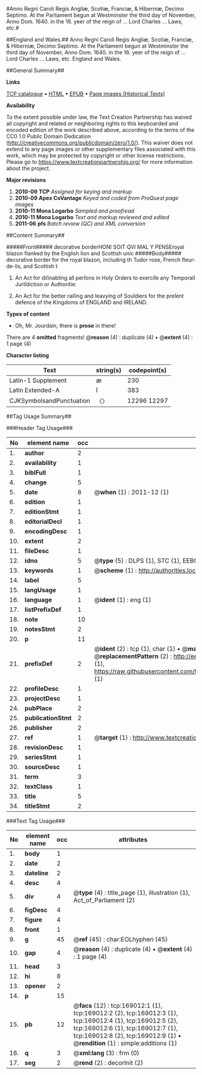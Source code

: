 #Anno Regni Caroli Regis Angliæ, Scotiæ, Franciæ, & Hiberniæ, Decimo Septimo. At the Parliament begun at Westminster the third day of November, Anno Dom. 1640. in the 16. yeer of the reign of ... Lord Charles ... Laws, etc.#

##England and Wales.##
Anno Regni Caroli Regis Angliæ, Scotiæ, Franciæ, & Hiberniæ, Decimo Septimo. At the Parliament begun at Westminster the third day of November, Anno Dom. 1640. in the 16. yeer of the reign of ... Lord Charles ...
Laws, etc.
England and Wales.

##General Summary##

**Links**

[TCP catalogue](http://www.ota.ox.ac.uk/tcp/)  • 
[HTML](http://tei.it.ox.ac.uk/tcp/Texts-HTML/free/A74/A74273.html)  • 
[EPUB](http://tei.it.ox.ac.uk/tcp/Texts-EPUB/free/A74/A74273.epub) • 
[Page images (Historical Texts)](https://historicaltexts.jisc.ac.uk/eebo-50922826e)

**Availability**

To the extent possible under law, the Text Creation Partnership has waived all copyright and related or neighboring rights to this keyboarded and encoded edition of the work described above, according to the terms of the CC0 1.0 Public Domain Dedication (http://creativecommons.org/publicdomain/zero/1.0/). This waiver does not extend to any page images or other supplementary files associated with this work, which may be protected by copyright or other license restrictions. Please go to https://www.textcreationpartnership.org/ for more information about the project.

**Major revisions**

1. __2010-09__ __TCP__ *Assigned for keying and markup*
1. __2010-09__ __Apex CoVantage__ *Keyed and coded from ProQuest page images*
1. __2010-11__ __Mona Logarbo__ *Sampled and proofread*
1. __2010-11__ __Mona Logarbo__ *Text and markup reviewed and edited*
1. __2011-06__ __pfs__ *Batch review (QC) and XML conversion*

##Content Summary##

#####Front#####
decorative borderHONI SOIT QVI MAL Y PENSEroyal blazon flanked by the English lion and Scottish unic
#####Body#####
decorative border for the royal blazon, including th Tudor rose, French fleur-de-lis, and Scottish t
1. An Act for diſinabling all perſons in Holy Orders to exerciſe any Temporall Juriſdiction or Authoritie:

1. An Act for the better raiſing and leavying of Souldiers for the preſent defence of the Kingdoms of ENGLAND and IRELAND.

**Types of content**

  * Oh, Mr. Jourdain, there is **prose** in there!

There are 4 **omitted** fragments! 
 @__reason__ (4) : duplicate (4)  •  @__extent__ (4) : 1 page (4)

**Character listing**


|Text|string(s)|codepoint(s)|
|---|---|---|
|Latin-1 Supplement|æ|230|
|Latin Extended-A|ſ|383|
|CJKSymbolsandPunctuation|〈〉|12296 12297|

##Tag Usage Summary##

###Header Tag Usage###

|No|element name|occ|attributes|
|---|---|---|---|
|1.|__author__|2||
|2.|__availability__|1||
|3.|__biblFull__|1||
|4.|__change__|5||
|5.|__date__|8| @__when__ (1) : 2011-12 (1)|
|6.|__edition__|1||
|7.|__editionStmt__|1||
|8.|__editorialDecl__|1||
|9.|__encodingDesc__|1||
|10.|__extent__|2||
|11.|__fileDesc__|1||
|12.|__idno__|5| @__type__ (5) : DLPS (1), STC (1), EEBO-CITATION (1), OCLC (1), VID (1)|
|13.|__keywords__|1| @__scheme__ (1) : http://authorities.loc.gov/ (1)|
|14.|__label__|5||
|15.|__langUsage__|1||
|16.|__language__|1| @__ident__ (1) : eng (1)|
|17.|__listPrefixDef__|1||
|18.|__note__|10||
|19.|__notesStmt__|2||
|20.|__p__|11||
|21.|__prefixDef__|2| @__ident__ (2) : tcp (1), char (1)  •  @__matchPattern__ (2) : ([0-9\-]+):([0-9IVX]+) (1), (.+) (1)  •  @__replacementPattern__ (2) : http://eebo.chadwyck.com/downloadtiff?vid=$1&page=$2 (1), https://raw.githubusercontent.com/textcreationpartnership/Texts/master/tcpchars.xml#$1 (1)|
|22.|__profileDesc__|1||
|23.|__projectDesc__|1||
|24.|__pubPlace__|2||
|25.|__publicationStmt__|2||
|26.|__publisher__|2||
|27.|__ref__|1| @__target__ (1) : http://www.textcreationpartnership.org/docs/. (1)|
|28.|__revisionDesc__|1||
|29.|__seriesStmt__|1||
|30.|__sourceDesc__|1||
|31.|__term__|3||
|32.|__textClass__|1||
|33.|__title__|5||
|34.|__titleStmt__|2||


###Text Tag Usage###

|No|element name|occ|attributes|
|---|---|---|---|
|1.|__body__|1||
|2.|__date__|2||
|3.|__dateline__|2||
|4.|__desc__|4||
|5.|__div__|4| @__type__ (4) : title_page (1), illustration (1), Act_of_Parliament (2)|
|6.|__figDesc__|4||
|7.|__figure__|4||
|8.|__front__|1||
|9.|__g__|45| @__ref__ (45) : char:EOLhyphen (45)|
|10.|__gap__|4| @__reason__ (4) : duplicate (4)  •  @__extent__ (4) : 1 page (4)|
|11.|__head__|3||
|12.|__hi__|8||
|13.|__opener__|2||
|14.|__p__|15||
|15.|__pb__|12| @__facs__ (12) : tcp:169012:1 (1), tcp:169012:2 (2), tcp:169012:3 (1), tcp:169012:4 (1), tcp:169012:5 (2), tcp:169012:6 (1), tcp:169012:7 (1), tcp:169012:8 (2), tcp:169012:9 (1)  •  @__rendition__ (1) : simple:additions (1)|
|16.|__q__|3| @__xml:lang__ (3) : frm (0)|
|17.|__seg__|2| @__rend__ (2) : decorInit (2)|
